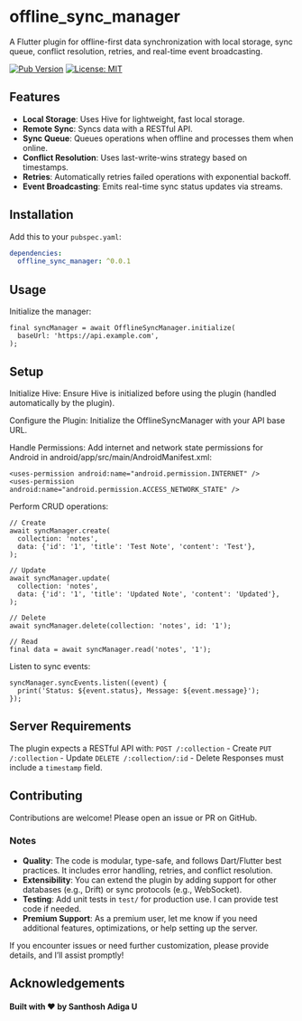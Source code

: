 # offline_sync_manager

A Flutter plugin for offline-first data synchronization with local storage, sync queue, conflict resolution, retries, and real-time event broadcasting.


[![Pub Version](https://img.shields.io/pub/v/offline_sync_manager)](https://pub.dev/packages/offline_sync_manager)
[![License: MIT](https://img.shields.io/badge/License-MIT-blue.svg)](https://opensource.org/licenses/MIT)

## Features
- **Local Storage**: Uses Hive for lightweight, fast local storage.
- **Remote Sync**: Syncs data with a RESTful API.
- **Sync Queue**: Queues operations when offline and processes them when online.
- **Conflict Resolution**: Uses last-write-wins strategy based on timestamps.
- **Retries**: Automatically retries failed operations with exponential backoff.
- **Event Broadcasting**: Emits real-time sync status updates via streams.

## Installation
Add this to your `pubspec.yaml`:
```yaml
dependencies:
  offline_sync_manager: ^0.0.1
```
## Usage
Initialize the manager:
```
final syncManager = await OfflineSyncManager.initialize(
  baseUrl: 'https://api.example.com',
);
```
## Setup

Initialize Hive: Ensure Hive is initialized before using the plugin (handled automatically by the plugin).

Configure the Plugin: Initialize the OfflineSyncManager with your API base URL.

Handle Permissions: Add internet and network state permissions for Android in android/app/src/main/AndroidManifest.xml:
```
<uses-permission android:name="android.permission.INTERNET" />
<uses-permission android:name="android.permission.ACCESS_NETWORK_STATE" />
```

Perform CRUD operations:
```
// Create
await syncManager.create(
  collection: 'notes',
  data: {'id': '1', 'title': 'Test Note', 'content': 'Test'},
);

// Update
await syncManager.update(
  collection: 'notes',
  data: {'id': '1', 'title': 'Updated Note', 'content': 'Updated'},
);

// Delete
await syncManager.delete(collection: 'notes', id: '1');

// Read
final data = await syncManager.read('notes', '1');
```
Listen to sync events:
```
syncManager.syncEvents.listen((event) {
  print('Status: ${event.status}, Message: ${event.message}');
});
```
## Server Requirements
The plugin expects a RESTful API with:
`POST /:collection` - Create
`PUT /:collection` - Update
`DELETE /:collection/:id` - Delete
Responses must include a `timestamp` field.

## Contributing
Contributions are welcome! Please open an issue or PR on GitHub.

### Notes
- **Quality**: The code is modular, type-safe, and follows Dart/Flutter best practices. It includes error handling, retries, and conflict resolution.
- **Extensibility**: You can extend the plugin by adding support for other databases (e.g., Drift) or sync protocols (e.g., WebSocket).
- **Testing**: Add unit tests in `test/` for production use. I can provide test code if needed.
- **Premium Support**: As a premium user, let me know if you need additional features, optimizations, or help setting up the server.

If you encounter issues or need further customization, please provide details, and I’ll assist promptly!

## Acknowledgements
#### Built with ❤️ by Santhosh Adiga U


